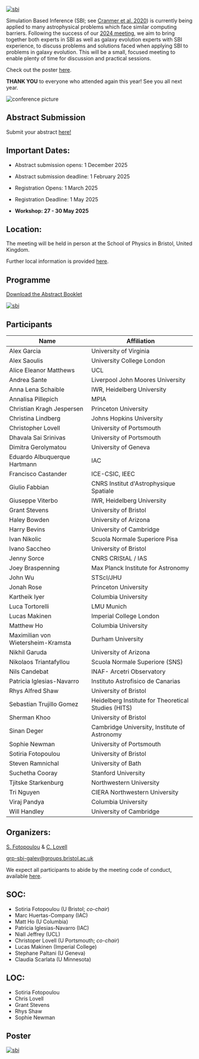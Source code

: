 [![sbi](https://raw.githubusercontent.com/sbi-galev/2025/main/sbi_header.png)](https://sbi-galev.github.io/2025/)

Simulation Based Inference (SBI; see [Cranmer et al. 2020](https://www.pnas.org/doi/full/10.1073/pnas.1912789117)) is currently being applied to many astrophysical problems which face similar computing barriers. Following the success of our [2024 meeting](https://sbi-galev.github.io/2024/), we aim to bring together both experts in SBI as well as galaxy evolution experts with SBI experience, to discuss problems and solutions faced when applying SBI to problems in galaxy evolution. This will be a small, focused meeting to enable plenty of time for discussion and practical sessions.

Check out the poster [here](https://raw.githubusercontent.com/sbi-galev/2025/main/sbi_for_galaxy_evolution_poster_cosmo.pdf).

<!-- [![sbi](https://raw.githubusercontent.com/sbi-galev/2024/main/sbi_banner.png)](https://sbi-galev.github.io/2024/) -->

**THANK YOU** to everyone who attended again this year! See you all next year.

![conference picture](20250529_124717.jpg)

## Abstract Submission

Submit your abstract [here!](https://forms.office.com/e/hjhrWSYxBg)

<!--## Registration-->

## Important Dates:

- Abstract submission opens: 1 December 2025

- Abstract submission deadline: 1 February 2025

- Registration Opens: 1 March 2025
  
- Registration Deadline:  1 May 2025

- **Workshop: 27 - 30 May 2025**

## Location: 
The meeting will be held in person at the School of Physics in Bristol, United Kingdom.

Further local information is provided [here](https://sbi-galev.github.io/2025/local_info.html).

## Programme
[Download the Abstract Booklet](SBI_2025_abstract_booklet.pdf)

[![sbi](https://raw.githubusercontent.com/sbi-galev/2025/main/schedule.png)](https://raw.githubusercontent.com/sbi-galev/2025/main/schedule.png)

## Participants

|Name | Affiliation|
|---|---|
|	Alex Garcia	|	University of Virginia	|
|	Alex Saoulis	|	University College London	|
|	Alice Eleanor Matthews	|	UCL	|
|	Andrea Sante	|	Liverpool John Moores University	|
|	Anna Lena Schaible	|	IWR, Heidelberg University	|
|	Annalisa Pillepich	|	MPIA	|
|	Christian Kragh Jespersen	|	Princeton University	|
|	Christina Lindberg	|	Johns Hopkins University	|
|	Christopher Lovell	|	University of Portsmouth	|
|	Dhavala Sai Srinivas	|	University of Portsmouth	|
|	Dimitra Gerolymatou	|	University of Geneva	|
|	Eduardo Albuquerque Hartmann	|	IAC	|
|	Francisco Castander	|	ICE-CSIC, IEEC	|
|	Giulio Fabbian	|	CNRS Institut d'Astrophysique Spatiale	|
|	Giuseppe Viterbo	|	IWR, Heidelberg University	|
|	Grant Stevens	|	University of Bristol	|
|	Haley Bowden	|	University of Arizona	|
|	Harry Bevins	|	University of Cambridge	|
|	Ivan Nikolic	|	Scuola Normale Superiore Pisa	|
|	Ivano Saccheo	|	University of Bristol	|
|	Jenny Sorce	|	CNRS CRIStAL / IAS	|
|	Joey Braspenning	|	Max Planck Institute for Astronomy	|
|	John Wu	|	STScI/JHU	|
|	Jonah Rose	|	Princeton University	|
|	Kartheik Iyer	|	Columbia University	|
|	Luca Tortorelli	|	LMU Munich	|
|	Lucas Makinen	|	Imperial College London	|
|	Matthew Ho	|	Columbia University	|
|	Maximilian von Wietersheim-Kramsta	|	Durham University	|
|	Nikhil Garuda	|	University of Arizona 	|
|	Nikolaos Triantafyllou	|	Scuola Normale Superiore (SNS)	|
|	Nils Candebat	|	INAF- Arcetri Observatory	|
|	Patricia Iglesias-Navarro	|	Instituto Astrofisico de Canarias	|
|	Rhys Alfred Shaw	|	University of Bristol	|
|	Sebastian Trujillo Gomez	|	Heidelberg Institute for Theoretical Studies (HITS)	|
|	Sherman Khoo	|	University of Bristol	|
|	Sinan Deger	|	Cambridge University, Institute of Astronomy	|
|	Sophie Newman	|	University of Portsmouth	|
|	Sotiria Fotopoulou	|	University of Bristol	|
|	Steven Ramnichal	|	University of Bath	|
|	Suchetha Cooray	|	Stanford University	|
|	Tjitske Starkenburg	|	Northwestern University	|
|	Tri Nguyen	|	CIERA Northwestern University	|
|	Viraj Pandya	|	Columbia University	|
|	Will Handley	|	University of Cambridge	|


## Organizers: 
[S. Fotopoulou](https://www.sotiriafotopoulou.com) & [C. Lovell](http://www.christopherlovell.co.uk)

grp-sbi-galev@groups.bristol.ac.uk

We expect all participants to abide by the meeting code of conduct, available [here](https://sbi-galev.github.io/2024/coc.html).

## SOC: 
* Sotiria Fotopoulou (U Bristol; *co-chair*)
* Marc Huertas-Company (IAC)
* Matt Ho (U Columbia)
* Patricia Iglesias-Navarro (IAC)
* Niall Jeffrey (UCL)
* Christoper Lovell (U Portsmouth; *co-chair*)
* Lucas Makinen (Imperial College)
* Stephane Paltani (U Geneva)
* Claudia Scarlata (U Minnesota)

## LOC:

* Sotiria Fotopoulou
* Chris Lovell
* Grant Stevens
* Rhys Shaw
* Sophie Newman

## Poster

[![sbi](https://raw.githubusercontent.com/sbi-galev/2025/main/sbi4ge.png)](https://raw.githubusercontent.com/sbi-galev/2025/main/sbi_for_galaxy_evolution_poster_cosmo.pdf)
